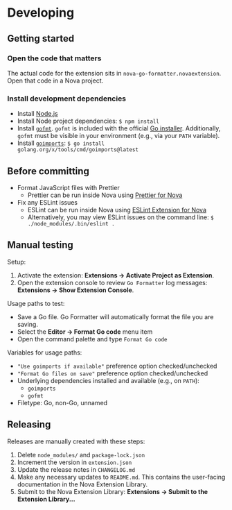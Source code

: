 # Developing

## Getting started

### Open the code that matters

The actual code for the extension sits in `nova-go-formatter.novaextension`. Open that code in a Nova project.

### Install development dependencies

- Install [Node.js](https://nodejs.org/en/download/)
- Install Node project dependencies: `$ npm install`
- Install [`gofmt`](https://pkg.go.dev/cmd/gofmt). `gofmt` is included with the official [Go installer](https://go.dev/dl). Additionally, `gofmt` must be visible in your environment (e.g., via your `PATH` variable).
- Install [`goimports`](https://pkg.go.dev/golang.org/x/tools/cmd/goimports): `$ go install golang.org/x/tools/cmd/goimports@latest`

## Before committing

- Format JavaScript files with Prettier
  - Prettier can be run inside Nova using [Prettier for Nova](https://extensions.panic.com/extensions/alexanderweiss/alexanderweiss.prettier/)
- Fix any ESLint issues
  - ESLint can be run inside Nova using [ESLint Extension for Nova](https://extensions.panic.com/extensions/apexskier/apexskier.eslint/)
  - Alternatively, you may view ESLint issues on the command line: `$ ./node_modules/.bin/eslint . `

## Manual testing

Setup:

1. Activate the extension: **Extensions → Activate Project as Extension**.
1. Open the extension console to review `Go Formatter` log messages: **Extensions → Show Extension Console**.

Usage paths to test:

- Save a Go file. Go Formatter will automatically format the file you are saving.
- Select the **Editor → Format Go code** menu item
- Open the command palette and type `Format Go code`

Variables for usage paths:

- `"Use goimports if available"` preference option checked/unchecked
- `"Format Go files on save"` preference option checked/unchecked
- Underlying dependencies installed and available (e.g., on `PATH`):
  - `goimports`
  - `gofmt`
- Filetype: Go, non-Go, unnamed

## Releasing

Releases are manually created with these steps:

1. Delete `node_modules/` and `package-lock.json`
1. Increment the version in `extension.json`
1. Update the release notes in `CHANGELOG.md`
1. Make any necessary updates to `README.md`. This contains the user-facing documentation in the Nova Extension Library.
1. Submit to the Nova Extension Library: **Extensions → Submit to the Extension Library...**
